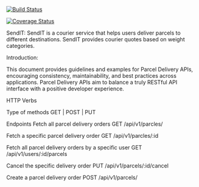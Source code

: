 [![Build Status](https://travis-ci.org/cop1fab/Andela_challenge_2.svg?branch=api)](https://travis-ci.org/cop1fab/Andela_challenge_2)

[![Coverage Status](https://coveralls.io/repos/github/cop1fab/Andela_challenge_2/badge.svg?branch=api)](https://coveralls.io/github/cop1fab/Andela_challenge_2?branch=api)

SendIT: SendIT is a courier service that helps users deliver parcels to different destinations. SendIT
provides courier quotes based on weight categories.

Introduction: 

This document provides guidelines and examples for Parcel Delivery APIs, encouraging consistency, maintainability, and best practices across applications. Parcel Delivery APIs aim to balance a truly RESTful API interface with a positive developer experience.

HTTP Verbs

Type of methods
GET | POST | PUT

Endpoints
Fetch all parcel delivery orders
GET /api/v1/parcles/

Fetch a specific parcel delivery order
GET /api/v1/parcles/:id

Fetch all parcel delivery orders by a specific user
GET /api/v1/users/:id/parcels

Cancel the specific delivery order
PUT /api/v1/parcels/:id/cancel

Create a parcel delivery order
POST /api/v1/parcels/


